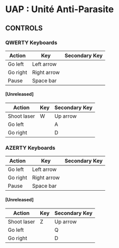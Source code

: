 # UAP : Unité Anti-Parasite

## CONTROLS

### QWERTY Keyboards
| Action      | Key         | Secondary Key |
| ----------- | ----------- | ------------- |
| Go left     | Left arrow  |               |
| Go right    | Right arrow |               |
| Pause       | Space bar   |               |


#### [Unreleased]
| Action      | Key         | Secondary Key |
| ----------- | ----------- | ------------- |
| Shoot laser | W           | Up arrow      |
| Go left     |             | A             |
| Go right    |             | D             |

### AZERTY Keyboards
| Action      | Key         | Secondary Key |
| ----------- | ----------- | ------------- |
| Go left     | Left arrow  |               |
| Go right    | Right arrow |               |
| Pause       | Space bar   |               |

#### [Unreleased]
| Action      | Key         | Secondary Key |
| ----------- | ----------- | ------------- |
| Shoot laser | Z           | Up arrow      |
| Go left     |             | Q             |
| Go right    |             | D             |
